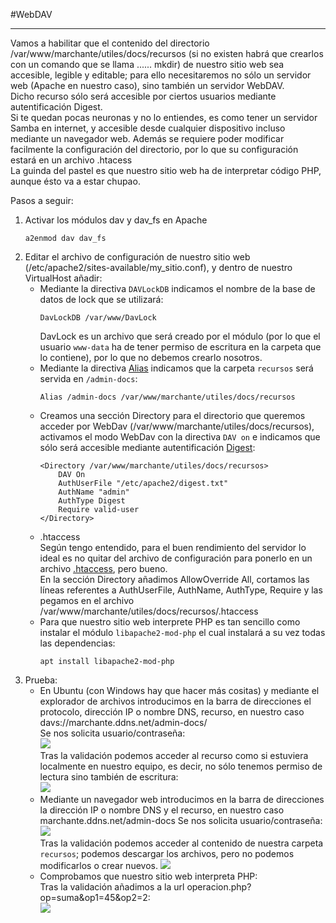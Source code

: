 #WebDAV
***
Vamos a habilitar que el contenido del directorio /var/www/marchante/utiles/docs/recursos (si no existen habrá que crearlos con un comando que se llama ...... mkdir) de nuestro sitio web sea accesible, legible y editable; para ello necesitaremos no sólo un servidor web (Apache en nuestro caso), sino también un servidor WebDAV.  
Dicho recurso sólo será accesible por ciertos usuarios mediante autentificación Digest.  
Si te quedan pocas neuronas y no lo entiendes, es como tener un servidor Samba en internet, y accesible desde cualquier dispositivo incluso mediante un navegador web. 
Además se requiere poder modificar facilmente la configuración del directorio, por lo que su configuración estará en un archivo .htacess  
La guinda del pastel es que nuestro sitio web ha de interpretar código PHP, aunque ésto va a estar chupao.   

Pasos a seguir:  
1. Activar los módulos dav y dav_fs en Apache 
    ```
    a2enmod dav dav_fs
    ```
2. Editar el archivo de configuración de nuestro sitio web (/etc/apache2/sites-available/my_sitio.conf), y dentro de nuestro VirtualHost añadir:    
    - Mediante la directiva ``DAVLockDB`` indicamos el nombre de la base de datos de lock que se utilizará:  
        ```
        DavLockDB /var/www/DavLock
        ```
        DavLock es un archivo que será creado por el módulo (por lo que el usuario ``www-data`` ha de tener permiso de escritura en la carpeta que lo contiene), por lo que no debemos crearlo nosotros.  
    - Mediante la directiva [Alias](https://profesorjavi.github.io/curso_apache24/curso/u11/) indicamos que la carpeta ``recursos`` será servida en ``/admin-docs``:  
        ```
        Alias /admin-docs /var/www/marchante/utiles/docs/recursos
        ```
    - Creamos una sección Directory para el directorio que queremos acceder por WebDav (/var/www/marchante/utiles/docs/recursos), activamos el modo WebDav con la directiva ``DAV on`` e indicamos que sólo será accesible mediante autentificación [Digest](https://profesorjavi.github.io/curso_apache24/curso/u17/):  
        ```
        <Directory /var/www/marchante/utiles/docs/recursos>
            DAV On
            AuthUserFile "/etc/apache2/digest.txt"
            AuthName "admin"
            AuthType Digest
            Require valid-user
        </Directory>
        ```
    - .htaccess  
    Según tengo entendido, para el buen rendimiento del servidor lo ideal es no quitar del archivo de configuración para ponerlo en un archivo [.htaccess](https://profesorjavi.github.io/curso_apache24/curso/u19/), pero bueno.  
    En la sección Directory añadimos AllowOverride All, cortamos las líneas referentes a AuthUserFile, AuthName, AuthType, Require y las pegamos en el archivo /var/www/marchante/utiles/docs/recursos/.htaccess  
    - Para que nuestro sitio web interprete PHP es tan sencillo como instalar el módulo ``libapache2-mod-php`` el cual instalará a su vez todas las dependencias:
        ```
        apt install libapache2-mod-php
        ```  
3. Prueba:  
    - En Ubuntu (con Windows hay que hacer más cositas) y mediante el explorador de archivos introducimos en la barra de direcciones el protocolo, dirección IP o nombre DNS, recurso, en nuestro caso davs://marchante.ddns.net/admin-docs/  
    Se nos solicita usuario/contraseña:  
    ![](./img/Captura%20de%20pantalla_2023-12-25_12-11-12.png)  
    Tras la validación podemos acceder al recurso como si estuviera localmente en nuestro equipo, es decir, no sólo tenemos permiso de lectura sino también de escritura:  
    ![](./img/2023-12-25_121819.jpg)
    - Mediante un navegador web introducimos en la barra de direcciones la dirección IP o nombre DNS y el recurso, en nuestro caso marchante.ddns.net/admin-docs
    Se nos solicita usuario/contraseña:  
    ![](./img/2023-12-25_123857.jpg)  
    Tras la validación podemos acceder al contenido de nuestra carpeta ``recursos``; podemos descargar los archivos, pero no podemos modificarlos o crear nuevos.
    ![](./img/2023-12-25_130350.jpg)  
    - Comprobamos que nuestro sitio web interpreta PHP:  
    Tras la validación añadimos a la url operacion.php?op=suma&op1=45&op2=2:  
    ![](./img/2023-12-25_130701.jpg)  

